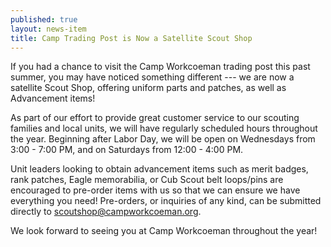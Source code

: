 ```yaml
---
published: true
layout: news-item
title: Camp Trading Post is Now a Satellite Scout Shop
---
```


If you had a chance to visit the Camp Workcoeman trading post this past summer, you may have noticed something different --- we are now a satellite Scout Shop, offering uniform parts and patches, as well as Advancement items!

As part of our effort to provide great customer service to our scouting families and local units, we will have regularly scheduled hours throughout the year.  Beginning after Labor Day, we will be open on Wednesdays from 3:00 - 7:00 PM, and on Saturdays from 12:00 - 4:00 PM.

Unit leaders looking to obtain advancement items such as merit badges, rank patches, Eagle memorabilia, or Cub Scout belt loops/pins are encouraged to pre-order items with us so that we can ensure we have everything you need!  Pre-orders, or inquiries of any kind, can be submitted directly to [scoutshop@campworkcoeman.org](mailto:scoutshop@campworkcoeman.org).

We look forward to seeing you at Camp Workcoeman throughout the year!

